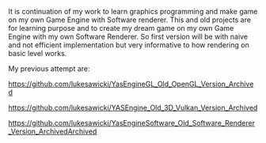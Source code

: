 It is continuation of my work to learn graphics programming and make game on my own Game Engine with Software renderer.
This and old projects are for learning purpose and to create my dream game on my own Game Engine with my own Software Renderer.
So first version will be with naive and not efficient implementation but very informative to how rendering on basic level works.

My previous attempt are:

https://github.com/lukesawicki/YasEngineGL_Old_OpenGL_Version_Archived

https://github.com/lukesawicki/YASEngine_Old_3D_Vulkan_Version_Archived

https://github.com/lukesawicki/YasEngineSoftware_Old_Software_Renderer_Version_ArchivedArchived
